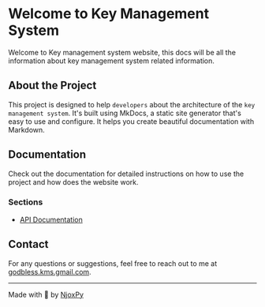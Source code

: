 # Welcome to Key Management System

Welcome to Key management system website, this docs will be all the information about key management system related information.

## About the Project

This project is designed to help `developers` about the architecture of the `key management system`. It's built using MkDocs, a static site generator that's easy to use and configure. It helps you create beautiful documentation with Markdown.

## Documentation

Check out the documentation for detailed instructions on how to use the project and how does the website work.

### Sections

- [API Documentation](./api/api.md)

## Contact

For any questions or suggestions, feel free to reach out to me at [godbless.kms.gmail.com](mailto:godbless.kms.gmail.com).

---

Made with 💙 by [NjoxPy](https://github.com/Njoxpy)
